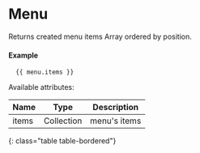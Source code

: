 # Menu

Returns created menu items Array ordered by position.

#### Example

~~~ liquid
  {{ menu.items }}
~~~

Available attributes:

Name  | Type       | Description
------|------------|------------
items | Collection | menu's items
{: class="table table-bordered"}

